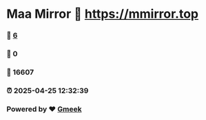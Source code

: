 # Maa Mirror :link: https://mmirror.top 
### :page_facing_up: [6](https://mmirror.top/tag.html) 
### :speech_balloon: 0 
### :hibiscus: 16607 
### :alarm_clock: 2025-04-25 12:32:39 
### Powered by :heart: [Gmeek](https://github.com/Meekdai/Gmeek)
